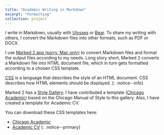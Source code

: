 ```yaml
---
title: "Academic Writing in Markdown"
excerpt: "Formatting"
collection: project
---
```


I write in Markdown, usually with [Ulysses](https://ulysses.app/) or [Bear](https://bear.app/). To share my writing with others, I convert the Markdown files into other formats, such as PDF or DOCX.

I use [Marked 2 app (sorry, Mac only)](https://marked2app.com/) to convert Markdown files and format the output files according to my needs. Long story short, Marked 2 converts a Markdown file into HTML document file, which in turn gets formatted according to a chosen CSS template.

[CSS](https://www.w3schools.com/css/default.asp) is a language that describes the style of an HTML document. CSS describes how HTML elements should be displayed.
{: .notice--info}

Marked 2 has a [Style Gallery](https://marked2app.com/styles/#). I have contributed a template ([Chicago Academic](https://marked2app.com/styles/preview#Chicago%20Academic)) based on the Chicago Manual of Style to this gallery. Also, I have created a template for Academic CV.  

You can download these CSS templates here:
* [Chicago Academic](https://linxule.github.io/files/chicago-academic.css)
* [Academic CV](https://linxule.github.io/files/academic-cv.css)
{: .notice--primary}
